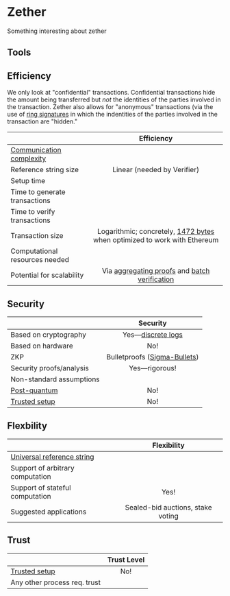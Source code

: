 # Zether

Something interesting about zether

## Tools

## Efficiency

We only look at "confidential" transactions. Confidential transactions hide the amount being transferred but *not* the identities of the parties involved in the transaction. Zether also allows for "anonymous" transactions (via the use of [ring signatures](https://en.wikipedia.org/wiki/Ring_signature) in which the indentities of the parties involved in the transaction are "hidden."

|                           |           Efficiency         |
| ------------------------- | :--------------------------: |
| [Communication complexity](https://en.wikipedia.org/wiki/Communication_complexity)  |                              |
| Reference string size     |               Linear (needed by Verifier)               |
| Setup time                |                              |
| Time to generate transactions |                             |
| Time to verify transactions   |                             |
| Transaction size          |            Logarithmic; concretely, [1472 bytes](https://eprint.iacr.org/2019/191.pdf) when optimized to work with Ethereum                  |
| Computational resources needed |                            |
| Potential for scalability      |         Via [aggregating proofs](https://eprint.iacr.org/2017/1066.pdf) and [batch verification](https://eprint.iacr.org/2017/1066.pdf)                   |

## Security

|                           | Security                  |
| ------------------------- | :--------------------------: |
| Based on cryptography                 |       Yes&mdash;[discrete logs](https://en.wikipedia.org/wiki/Discrete_logarithm)                    |
| Based on hardware                 |            No!                  |
| ZKP                       |        Bulletproofs ([Sigma-Bullets](https://eprint.iacr.org/2019/191.pdf)) |
| Security proofs/analysis                  |         Yes&mdash;rigorous!                     |
| Non-standard assumptions                 |                              |
| [Post-quantum](https://en.wikipedia.org/wiki/Post-quantum_cryptography)               |                No!              |
| [Trusted setup](https://zcoin.io/ufaqs/what-is-trusted-setup/)                |              No!                |

## Flexbility

|                           | Flexibility                 |
| ------------------------- | :--------------------------: |
| [Universal reference string](https://docs.zkproof.org/assets/docs/reference-v0.2.pdf)                 |                              |
| Support of arbitrary computation                |                            |
| Support of stateful computation                 |     Yes!                      |
| Suggested applications                 |    Sealed-bid auctions, stake voting                          |


## Trust

|                           | Trust Level                  |
| ------------------------- | :--------------------------: |
| [Trusted setup](https://zcoin.io/ufaqs/what-is-trusted-setup/)               |            No!                  |
| Any other process req. trust               |                              |
